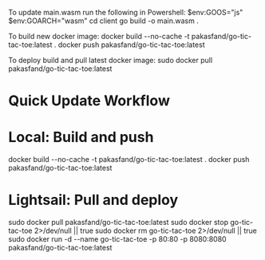 To update main.wasm run the following in Powershell:
$env:GOOS="js"
$env:GOARCH="wasm"
cd client
go build -o main.wasm .

To build new docker image:
docker build --no-cache -t pakasfand/go-tic-tac-toe:latest .
docker push pakasfand/go-tic-tac-toe:latest

To deploy build and pull latest docker image:
sudo docker pull pakasfand/go-tic-tac-toe:latest

# Quick Update Workflow

# Local: Build and push
docker build --no-cache -t pakasfand/go-tic-tac-toe:latest .
docker push pakasfand/go-tic-tac-toe:latest

# Lightsail: Pull and deploy  
sudo docker pull pakasfand/go-tic-tac-toe:latest
sudo docker stop go-tic-tac-toe 2>/dev/null || true
sudo docker rm go-tic-tac-toe 2>/dev/null || true
sudo docker run -d --name go-tic-tac-toe -p 80:80 -p 8080:8080 pakasfand/go-tic-tac-toe:latest
